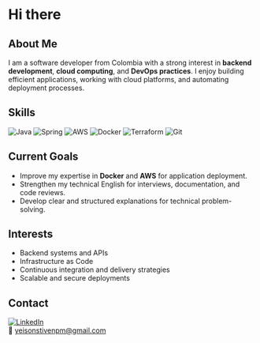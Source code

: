 # Hi there  

## About Me  
I am a software developer from Colombia with a strong interest in **backend development**, **cloud computing**, and **DevOps practices**. I enjoy building efficient applications, working with cloud platforms, and automating deployment processes.  

## Skills  
![Java](https://img.shields.io/badge/Java-ED8B00?style=for-the-badge&logo=openjdk&logoColor=white)
![Spring](https://img.shields.io/badge/Spring-6DB33F?style=for-the-badge&logo=spring&logoColor=white)
![AWS](https://img.shields.io/badge/AWS-232F3E?style=for-the-badge&logo=amazon-aws&logoColor=white)
![Docker](https://img.shields.io/badge/Docker-2496ED?style=for-the-badge&logo=docker&logoColor=white)
![Terraform](https://img.shields.io/badge/Terraform-7B42BC?style=for-the-badge&logo=terraform&logoColor=white)
![Git](https://img.shields.io/badge/Git-F05032?style=for-the-badge&logo=git&logoColor=white)

## Current Goals  
- Improve my expertise in **Docker** and **AWS** for application deployment.  
- Strengthen my technical English for interviews, documentation, and code reviews.  
- Develop clear and structured explanations for technical problem-solving.  

## Interests  
- Backend systems and APIs  
- Infrastructure as Code  
- Continuous integration and delivery strategies  
- Scalable and secure deployments  

## Contact  
[![LinkedIn](https://img.shields.io/badge/LinkedIn-0A66C2?style=for-the-badge&logo=linkedin&logoColor=white)]((https://www.linkedin.com/in/yeisonpati/))  
📧 yeisonstivenpm@gmail.com  
